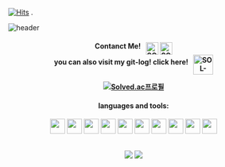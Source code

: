 [![Hits](https://hits.seeyoufarm.com/api/count/incr/badge.svg?url=https%3A%2F%2Fgithub.com%2Fffe4el&count_bg=%23FF7676&title_bg=%23000000&icon=openai.svg&icon_color=%23E5A0A0&title=hits&edge_flat=false)](https://hits.seeyoufarm.com)
.
<!-- 인사말 -->
![header](https://capsule-render.vercel.app/api?type=waving&color=auto&height=300&section=header&text=SOLA%20GITHUB🎀&fontSize=90&animation=fadeIn&fontAlignY=38&desc=studying%20GenerativeAI%20and%20FullStack&descAlignY=51&descAlign=62)
<!-- <h1 align="center">HI 👋, I'M SOLA</h1> -->

<!-- 고양이 밈 -->
<!-- <h3 align="center"><img height="100" src="https://www.pngplay.com/wp-content/uploads/12/Crying-Cat-Meme-Free-PNG.png"></h3><br> -->




<!-- 인스타, 디코 주소 -->
<div align=center><h4>
  Contanct Me! &nbsp;
  <a href="https://www.instagram.com/_ffe4el/">
  <img align="middle" alt="SOLA's Instagram" width="25px" src="https://raw.githubusercontent.com/hussainweb/hussainweb/main/icons/instagram.png" /></a>
  <a href="https://discord.gg/c5AFv3E6qv">
  <img align="middle" alt="SOLA's Discord" width="25px" src="https://raw.githubusercontent.com/peterthehan/peterthehan/master/assets/discord.svg" /></a>
  <br>you can also visit my git-log! click here! &nbsp;
  <a href="https://ffe4el.github.io/">
  <img align="middle" alt="SOL-LOG" width="40px" src="https://user-images.githubusercontent.com/93892724/184592546-6030ce51-0d9c-469c-82b9-0dfe86177c65.png" /></a><br>

<!-- 백준레벨 -->
[![Solved.ac프로필](http://mazassumnida.wtf/api/v2/generate_badge?boj=codkan)](https://solved.ac/백준아이디)
</h4></div>


<!-- 사용하는 언어와 도구들 -->
  <h4 align=center> languages and tools: </h4>
<p align=center>
<!--   python -->
  <code><img height="30" src="https://cdn-icons-png.flaticon.com/512/5968/5968350.png"></code> 
<!--   html -->
  <code><img height="30" src="https://cdn-icons-png.flaticon.com/512/5968/5968267.png"></code>
<!--   css -->
  <code><img height="30" src="https://cdn-icons-png.flaticon.com/512/5968/5968242.png"></code>
<!--   javascript -->
  <code><img height="30" src="https://cdn-icons-png.flaticon.com/512/1199/1199124.png"></code>
<!--   C -->
  <code><img height="30" src="https://user-images.githubusercontent.com/93892724/210708533-60adaa42-cf77-4ffb-8576-246512979764.png"></code>
<!--   C++ -->
  <code><img height="30" src="https://cdn-icons-png.flaticon.com/512/6132/6132222.png"></code>
<!--   vs code -->
  <code><img height="30" src="https://upload.wikimedia.org/wikipedia/commons/thumb/9/9a/Visual_Studio_Code_1.35_icon.svg/2048px-Visual_Studio_Code_1.35_icon.svg.png"></code>
<!--   pycharm -->
  <code><img height="30" src="https://upload.wikimedia.org/wikipedia/commons/thumb/1/1d/PyCharm_Icon.svg/1024px-PyCharm_Icon.svg.png"></code>
<!--   Clion -->
<code><img height="30" src="https://user-images.githubusercontent.com/93892724/211053466-f8474354-71fd-486e-bacf-4b597d98dc8e.png"></code>
<!--   jupyter -->
  <code><img height="30" src="https://upload.wikimedia.org/wikipedia/commons/thumb/3/38/Jupyter_logo.svg/1200px-Jupyter_logo.svg.png"></code>
<br><br></p>
  
  
<!-- 깃허브레벨, 자주쓰는 언어 -->
<p align="center"><img src="https://github-readme-stats.vercel.app/api?username=ffe4el&bg_color=30,e96443,904e95&title_color=fff&text_color=fff">
<img src="https://github-readme-stats.vercel.app/api/top-langs/?username=ffe4el&bg_color=30,e96443,904e95&title_color=fff&text_color=fff"></p>




  
